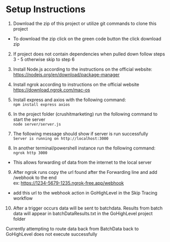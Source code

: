 # Setup Instructions

1. Download the zip of this project or utilize git commands to clone this project
  - To download the zip click on the green code button the click download zip
    
2. If project does not contain dependencies when pulled down follow steps
3 - 5 otherwise skip to step 6

3. Install Node.js according to the instructions on the official website: \
https://nodejs.org/en/download/package-manager

4. Install ngrok according to instructions on the official website \
https://download.ngrok.com/mac-os

5. Install express and axios with the following command: \
```npm install express axios```

6. In the project folder (crushitmarketing) run the following command to start the server \
```node server/server.js```

7. The following message should show if server is run successfully \
```Server is running on http://localhost:3000```

8. In another terminal/powershell instance run the following command: \
```ngrok http 3000```

 - This allows forwarding of data from the internet to the local server

9. After ngrok runs copy the url found after the Forwarding line and add /webhook to the end \
ex: https://1234-5679-1235.ngrok-free.app/webhook

  - add this url to the webhook action in GoHighLevel in the Skip Tracing workflow

10. After a trigger occurs data will be sent to batchdata. Results from batch 
data will appear in batchDataResults.txt in the GoHighLevel project folder



Currently attempting to route data back from BatchData back to GoHighLevel
does not execute successfully
